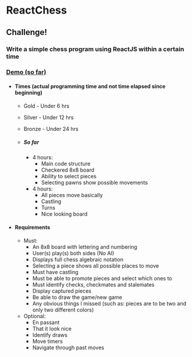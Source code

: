 # ReactChess

## Challenge!
### Write a simple chess program using ReactJS within a certain time

### [Demo (so far)](https://tariqksoliman.github.io/ReactChess/)

* #### Times (actual programming time and not time elapsed since beginning)
  * Gold   - Under 6 hrs 
  * Silver - Under 12 hrs
  * Bronze - Under 24 hrs

  * ##### So far
    * 4 hours:
      * Main code structure
      * Checkered 8x8 board
      * Ability to select pieces
      * Selecting pawns show possible movements
    * 4 hours:
      * All pieces move basically
      * Castling
      * Turns
      * Nice looking board


* #### Requirements
  * Must:
    * An 8x8 board with lettering and numbering
    * User(s) play(s) both sides (No AI)
    * Displays full chess algebraic notation
    * Selecting a piece shows all possible places to move
    * Must have castling
    * Must be able to promote pieces and select which ones to
    * Must identify checks, checkmates and stalemates
    * Display captured pieces
    * Be able to draw the game/new game
    * Any obvious things I missed (such as: pieces are to be two and only two different colors)
  * Optional:
    * En passant
    * That it look nice
    * Identify draws
    * Move timers
    * Navigate through past moves
